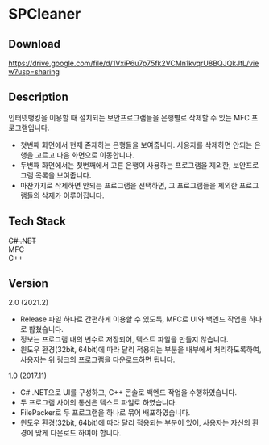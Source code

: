 SPCleaner
=================

Download
-----------------
<https://drive.google.com/file/d/1VxiP6u7p75fk2VCMn1kvqrU8BQJQkJtL/view?usp=sharing>


Description
-----------------
인터넷뱅킹을 이용할 때 설치되는 보안프로그램들을 은행별로 삭제할 수 있는 MFC 프로그램입니다.
* 첫번째 화면에서 현재 존재하는 은행들을 보여줍니다. 사용자를 삭제하면 안되는 은행을 고르고 다음 화면으로 이동합니다.
* 두번째 화면에서는 첫번째에서 고른 은행이 사용하는 프로그램을 제외한, 보안프로그램 목록을 보여줍니다.
* 마찬가지로 삭제하면 안되는 프로그램을 선택하면, 그 프로그램들을 제외한 프로그램들의 삭제가 이루어집니다.

Tech Stack
-----------------
~~C# .NET~~   
MFC   
C++

Version 
----------------
2.0 (2021.2)
* Release 파일 하나로 간편하게 이용할 수 있도록, MFC로 UI와 백엔드 작업을 하나로 합쳤습니다.
* 정보는 프로그램 내의 변수로 저장되어, 텍스트 파일을 만들지 않습니다.
* 윈도우 환경(32bit, 64bit)에 따라 달리 적용되는 부분을 내부에서 처리하도록하여, 사용자는 위 링크의 프로그램을 다운로드하면 됩니다.

1.0 (2017.11) 
* C# .NET으로 UI를 구성하고, C++ 콘솔로 백엔드 작업을 수행하였습니다.
* 두 프로그램 사이의 통신은 텍스트 파일로 하였습니다.
* FilePacker로 두 프로그램을 하나로 묶어 배포하였습니다.
* 윈도우 환경(32bit, 64bit)에 따라 달리 적용되는 부분이 있어, 사용자는 자신의 환경에 맞게 다운로드 하여야 합니다.
